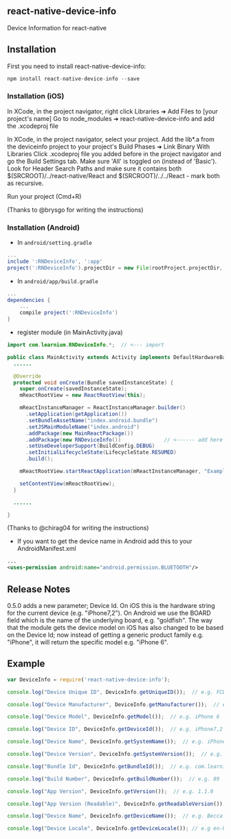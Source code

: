 ## react-native-device-info

Device Information for react-native

## Installation

First you need to install react-native-device-info:

```javascript
npm install react-native-device-info --save
```

### Installation (iOS)

In XCode, in the project navigator, right click Libraries ➜ Add Files to [your project's name] Go to node_modules ➜ react-native-device-info and add the .xcodeproj file

In XCode, in the project navigator, select your project. Add the lib*.a from the deviceinfo project to your project's Build Phases ➜ Link Binary With Libraries Click .xcodeproj file you added before in the project navigator and go the Build Settings tab. Make sure 'All' is toggled on (instead of 'Basic'). Look for Header Search Paths and make sure it contains both $(SRCROOT)/../react-native/React and $(SRCROOT)/../../React - mark both as recursive.

Run your project (Cmd+R)

(Thanks to @brysgo for writing the instructions)

### Installation (Android)

* In `android/setting.gradle`

```gradle
...
include ':RNDeviceInfo', ':app'
project(':RNDeviceInfo').projectDir = new File(rootProject.projectDir, '../node_modules/react-native-device-info/android')
```

* In `android/app/build.gradle`

```gradle
...
dependencies {
    ...
    compile project(':RNDeviceInfo')
}
```

* register module (in MainActivity.java)

```java
import com.learnium.RNDeviceInfo.*;  // <--- import

public class MainActivity extends Activity implements DefaultHardwareBackBtnHandler {
  ......

  @Override
  protected void onCreate(Bundle savedInstanceState) {
    super.onCreate(savedInstanceState);
    mReactRootView = new ReactRootView(this);

    mReactInstanceManager = ReactInstanceManager.builder()
      .setApplication(getApplication())
      .setBundleAssetName("index.android.bundle")
      .setJSMainModuleName("index.android")
      .addPackage(new MainReactPackage())
      .addPackage(new RNDeviceInfo())              // <------ add here
      .setUseDeveloperSupport(BuildConfig.DEBUG)
      .setInitialLifecycleState(LifecycleState.RESUMED)
      .build();

    mReactRootView.startReactApplication(mReactInstanceManager, "ExampleRN", null);

    setContentView(mReactRootView);
  }

  ......

}
```

(Thanks to @chirag04 for writing the instructions)

* If you want to get the device name in Android add this to your AndroidManifest.xml

```xml
...
<uses-permission android:name="android.permission.BLUETOOTH"/>
```

## Release Notes

0.5.0 adds a new parameter; Device Id. On iOS this is the hardware string for the current device (e.g.
"iPhone7,2"). On Android we use the BOARD field which is the name of the underlying board, e.g. "goldfish".
The way that the module gets the device model on iOS has also changed to be based on the Device Id; now
instead of getting a generic product family e.g. "iPhone", it will return the specific model e.g. "iPhone 6".

## Example

```js
var DeviceInfo = require('react-native-device-info');

console.log("Device Unique ID", DeviceInfo.getUniqueID());  // e.g. FCDBD8EF-62FC-4ECB-B2F5-92C9E79AC7F9

console.log("Device Manufacturer", DeviceInfo.getManufacturer());  // e.g. Apple

console.log("Device Model", DeviceInfo.getModel());  // e.g. iPhone 6

console.log("Device ID", DeviceInfo.getDeviceId());  // e.g. iPhone7,2 / or the board on Android e.g. goldfish

console.log("Device Name", DeviceInfo.getSystemName());  // e.g. iPhone OS

console.log("Device Version", DeviceInfo.getSystemVersion());  // e.g. 9.0

console.log("Bundle Id", DeviceInfo.getBundleId());  // e.g. com.learnium.mobile

console.log("Build Number", DeviceInfo.getBuildNumber());  // e.g. 89

console.log("App Version", DeviceInfo.getVersion());  // e.g. 1.1.0

console.log("App Version (Readable)", DeviceInfo.getReadableVersion());  // e.g. 1.1.0.89

console.log("Device Name", DeviceInfo.getDeviceName());  // e.g. Becca's iPhone 6

console.log("Device Locale", DeviceInfo.getDeviceLocale()); // e.g en-US

```
